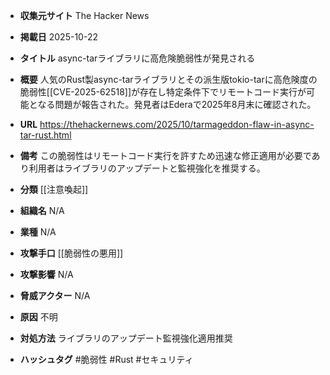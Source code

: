 - **収集元サイト**
The Hacker News

- **掲載日**
2025-10-22

- **タイトル**
async-tarライブラリに高危険脆弱性が発見される

- **概要**
人気のRust製async-tarライブラリとその派生版tokio-tarに高危険度の脆弱性[[CVE-2025-62518]]が存在し特定条件下でリモートコード実行が可能となる問題が報告された。発見者はEderaで2025年8月末に確認された。

- **URL**
https://thehackernews.com/2025/10/tarmageddon-flaw-in-async-tar-rust.html

- **備考**
この脆弱性はリモートコード実行を許すため迅速な修正適用が必要であり利用者はライブラリのアップデートと監視強化を推奨する。

- **分類**
[[注意喚起]]

- **組織名**
N/A

- **業種**
N/A

- **攻撃手口**
[[脆弱性の悪用]]

- **攻撃影響**
N/A

- **脅威アクター**
N/A

- **原因**
不明

- **対処方法**
ライブラリのアップデート監視強化適用推奨

- **ハッシュタグ**
#脆弱性 #Rust #セキュリティ
